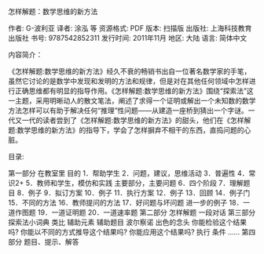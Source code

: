 怎样解题：数学思维的新方法

作者:  G-波利亚
译者:  涂泓 等
资源格式: PDF
版本: 扫描版
出版社: 上海科技教育出版社
书号: 9787542852311
发行时间: 2011年11月
地区:  大陆
语言:  简体中文

内容简介：

《怎样解题:数学思维的新方法》经久不衰的畅销书出自一位著名数学家的手笔，虽然它讨论的是数学中发现和发明的方法和规律，但是对在其他任何领域中怎样进行正确思维都有明显的指导作用。《怎样解题:数学思维的新方法》围绕“探索法”这一主题，采用明晰动人的散文笔法，阐述了求得一个证明或解出一个未知数的数学方法怎样可以有助于解决任何“推理”性问题——从建造一座桥到猜出一个字谜。一代又一代的读者尝到了《怎样解题:数学思维的新方法》的甜头，他们在《怎样解题:数学思维的新方法》的指导下，学会了怎样摒弃不相干的东西，直捣问题的心脏。


目录: 

第一部分 在教室里
目的
1．帮助学生
2．问题，建议，思维活动
3．普遍性
4．常识2+
5．教师和学生，模仿和实践
主要部分，主要问题
6．四个阶段
7．理解题目
8．例子
9．拟订方案
10．例子
11．执行方案
12．例子
13．回顾
14．例子门
15．不同的方法
16．教师提问的方法
17．好问题与坏问题
进一步的例子
18．一道作图题
19．一道证明题
20．一道速率题
第二部分 怎样解题
一段对话
第三部分 探索法小词典
类比
辅助元素
辅助题目
波尔察诺
出色的念头
你能检验这个结果吗?
你能以不同的方式推导这个结果吗?
你能应用这个结果吗?
执行
条件
……
第四部分 题目、提示、解答
